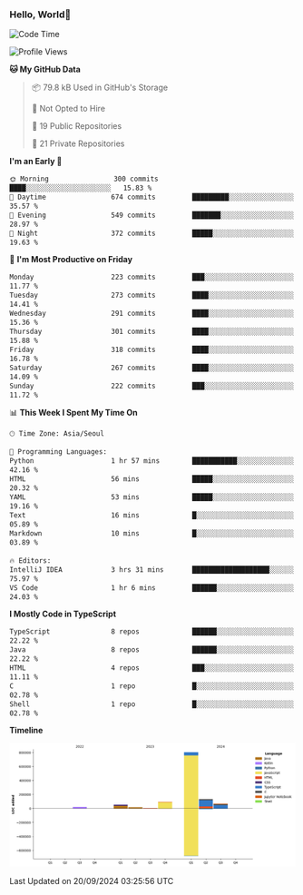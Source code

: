
### Hello, World🐤

<!--START_SECTION:waka-->
![Code Time](http://img.shields.io/badge/Code%20Time-640%20hrs%2041%20mins-blue)

![Profile Views](http://img.shields.io/badge/Profile%20Views-22-blue)

**🐱 My GitHub Data** 

> 📦 79.8 kB Used in GitHub's Storage 
 > 
> 🚫 Not Opted to Hire
 > 
> 📜 19 Public Repositories 
 > 
> 🔑 21 Private Repositories 
 > 
**I'm an Early 🐤** 

```text
🌞 Morning                300 commits         ████░░░░░░░░░░░░░░░░░░░░░   15.83 % 
🌆 Daytime                674 commits         █████████░░░░░░░░░░░░░░░░   35.57 % 
🌃 Evening                549 commits         ███████░░░░░░░░░░░░░░░░░░   28.97 % 
🌙 Night                  372 commits         █████░░░░░░░░░░░░░░░░░░░░   19.63 % 
```
📅 **I'm Most Productive on Friday** 

```text
Monday                   223 commits         ███░░░░░░░░░░░░░░░░░░░░░░   11.77 % 
Tuesday                  273 commits         ████░░░░░░░░░░░░░░░░░░░░░   14.41 % 
Wednesday                291 commits         ████░░░░░░░░░░░░░░░░░░░░░   15.36 % 
Thursday                 301 commits         ████░░░░░░░░░░░░░░░░░░░░░   15.88 % 
Friday                   318 commits         ████░░░░░░░░░░░░░░░░░░░░░   16.78 % 
Saturday                 267 commits         ████░░░░░░░░░░░░░░░░░░░░░   14.09 % 
Sunday                   222 commits         ███░░░░░░░░░░░░░░░░░░░░░░   11.72 % 
```


📊 **This Week I Spent My Time On** 

```text
🕑︎ Time Zone: Asia/Seoul

💬 Programming Languages: 
Python                   1 hr 57 mins        ███████████░░░░░░░░░░░░░░   42.16 % 
HTML                     56 mins             █████░░░░░░░░░░░░░░░░░░░░   20.32 % 
YAML                     53 mins             █████░░░░░░░░░░░░░░░░░░░░   19.16 % 
Text                     16 mins             █░░░░░░░░░░░░░░░░░░░░░░░░   05.89 % 
Markdown                 10 mins             █░░░░░░░░░░░░░░░░░░░░░░░░   03.89 % 

🔥 Editors: 
IntelliJ IDEA            3 hrs 31 mins       ███████████████████░░░░░░   75.97 % 
VS Code                  1 hr 6 mins         ██████░░░░░░░░░░░░░░░░░░░   24.03 % 
```

**I Mostly Code in TypeScript** 

```text
TypeScript               8 repos             ██████░░░░░░░░░░░░░░░░░░░   22.22 % 
Java                     8 repos             ██████░░░░░░░░░░░░░░░░░░░   22.22 % 
HTML                     4 repos             ███░░░░░░░░░░░░░░░░░░░░░░   11.11 % 
C                        1 repo              █░░░░░░░░░░░░░░░░░░░░░░░░   02.78 % 
Shell                    1 repo              █░░░░░░░░░░░░░░░░░░░░░░░░   02.78 % 
```



**Timeline**

![Lines of Code chart](https://raw.githubusercontent.com/jilpoom/jilpoom/main/assets/bar_graph.png)


 Last Updated on 20/09/2024 03:25:56 UTC
<!--END_SECTION:waka-->
